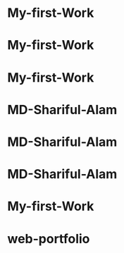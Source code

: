 # My-first-Work
# My-first-Work
# My-first-Work
# MD-Shariful-Alam
# MD-Shariful-Alam
# MD-Shariful-Alam
# My-first-Work
# web-portfolio

